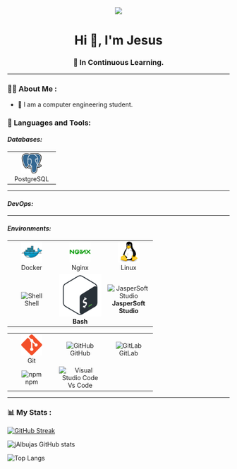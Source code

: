 <div id="header" align="center">
    <img src="https://media.giphy.com/media/QZkpIdieotn3i/giphy.gif" width="200" />
    <h1 align="center">Hi 👋, I'm Jesus</h1>
    <h3 align="center">🌱 In Continuous Learning.</h3>
</div>

---

### 👨‍💻 About Me :

- 📝 I am a computer engineering student.

<div align="left">
    <h3>🔨 Languages and Tools:</h3>

#### ***Databases:***

<table>
  <tr>
    <td align="center" width="96">
      <img alt="PostgreSQL" width="48" height="48" src="https://raw.githubusercontent.com/devicons/devicon/55609aa5bd817ff167afce0d965585c92040787a/icons/postgresql/postgresql-original.svg"/>
      <br>PostgreSQL
    </td>
  </tr>
</table>

---

#### ***DevOps:***

<table>
  <tr>
    <td align="center" width="96">
      <img alt="Docker" width="48" height="48" src="https://raw.githubusercontent.com/devicons/devicon/55609aa5bd817ff167afce0d965585c92040787a/icons/docker/docker-original.svg">
      <br>Docker
    </td>
    <td align="center" width="96">
      <img alt="Nginx" width="48" height="48" src="https://raw.githubusercontent.com/devicons/devicon/55609aa5bd817ff167afce0d965585c92040787a/icons/nginx/nginx-original.svg"/>
      <br>Nginx
    </td>
    <td align="center" width="96">
      <img alt="linux" width="48" height="48" src="https://raw.githubusercontent.com/devicons/devicon/55609aa5bd817ff167afce0d965585c92040787a/icons/linux/linux-original.svg"/>
      <br>Linux
    </td>
  <tr>
    <td align="center" width="96">
      <img alt="Shell" width="48" height="48" src="https://www.vectorlogo.zone/logos/shell/shell-icon.svg"/>
      <br>Shell
    </td>
    <td align="center" width="96">
      <img alt="Bash" src="https://raw.githubusercontent.com/devicons/devicon/55609aa5bd817ff167afce0d965585c92040787a/icons/bash/bash-original.svg"/>
      <br>
      <b>Bash</b>
    </td>
     <td align="center" width="96">
      <img alt="JasperSoft Studio" src="https://d7umqicpi7263.cloudfront.net/img/product/41a2b8af-4e81-4903-8ca0-ba34a14f0d77/778623ba-89ee-4ffe-9a40-7187ebc269b9.png"/>
      <br>
      <b>JasperSoft Studio</b>
    </td>
</table.>

---

#### ***Environments:***

<table>
  <tr>
    <td align="center" width="96">
      <img alt="Git" width="48" height="48" src="https://raw.githubusercontent.com/devicons/devicon/55609aa5bd817ff167afce0d965585c92040787a/icons/git/git-original.svg"/>
      <br>Git
    </td>
    <td align="center" width="96">
      <img alt="GitHub" width="48" height="48" src="https://www.vectorlogo.zone/logos/github/github-tile.svg"/>
      <br>GitHub
    </td>
    <td align="center" width="96">
      <img alt="GitLab" width="48" height="48" src="https://www.vectorlogo.zone/logos/gitlab/gitlab-icon.svg"/>
      <br>GitLab
    </td>
  <tr>
    <td align="center" width="96">
      <img alt="npm" width="48" height="48" src="https://www.vectorlogo.zone/logos/npmjs/npmjs-ar21.svg"/>
      <br>npm
    </td>
    <td align="center" width="96">
      <img alt="Visual Studio Code" width="48" height="48" src="https://www.vectorlogo.zone/logos/visualstudio_code/visualstudio_code-icon.svg">
      <br>Vs Code
    </td>
</table>

---

### 📊 My Stats :

[![GitHub Streak](http://github-readme-streak-stats.herokuapp.com?user=jesusalbujas&theme=github-dark-blue&date_format=j%20M%5B%20Y%5D)](https://git.io/streak-stats)

![jAlbujas GitHub stats](https://github-readme-stats.vercel.app/api?username=jesusalbujas&show_icons=true&theme=transparent)

![Top Langs](https://github-readme-stats.vercel.app/api/top-langs/?username=jesusalbujas&layout=donut&theme=dark)
